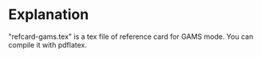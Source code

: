 <!--
Author: Shiro Takeda
Maintainer: Shiro Takeda
Time-stamp: <2016-03-16 10:34:26 st>
-->

# Explanation

"refcard-gams.tex" is a tex file of reference card for GAMS mode. You can
compile it with pdflatex.


<!--
--------------------
Local Variables:
fill-column: 74
mode: markdown
End:

-->

